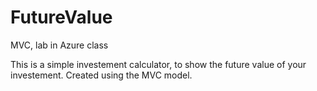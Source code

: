 # FutureValue
MVC, lab in Azure class

This is a simple investement calculator, to show the future value of your investement.
Created using the MVC model. 
